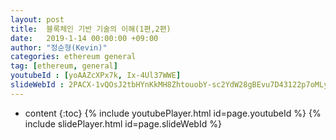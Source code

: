 ```yaml
---
layout: post
title:  블록체인 기반 기술의 이해(1편,2편)
date:   2019-1-14 00:00:00 +09:00
author: "정순형(Kevin)"
categories: ethereum general
tag: [ethereum, general]
youtubeId : [yoAAZcXPx7k, Ix-4Ul37WWE]
slideWebId : 2PACX-1vQOsJ2tbHYnKkMH8ZhtouobY-sc2YdW28gBEvu7D43122p7oMLywnlX1ee_uIpaCvsw8dPiOZRHHHjc
---
```

* content
{:toc}
{% include youtubePlayer.html id=page.youtubeId %}
{% include slidePlayer.html id=page.slideWebId %}
